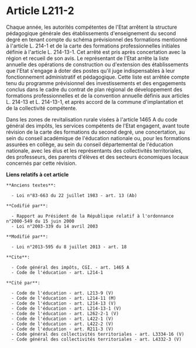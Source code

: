 # Article L211-2

Chaque année, les autorités compétentes de l'Etat arrêtent la structure pédagogique générale des établissements
d'enseignement du second degré en tenant compte du schéma prévisionnel des formations mentionné à l'article L. 214-1 et de la
carte des formations professionnelles initiales définie à l'article L. 214-13-1. Cet arrêté est pris après concertation avec
la région et recueil de son avis. Le représentant de l'Etat arrête la liste annuelle des opérations de construction ou
d'extension des établissements que l'Etat s'engage à doter des postes qu'il juge indispensables à leur fonctionnement
administratif et pédagogique. Cette liste est arrêtée compte tenu du programme prévisionnel des investissements et des
engagements conclus dans le cadre du contrat de plan régional de développement des formations professionnelles et de la
convention annuelle définis aux articles L. 214-13 et L. 214-13-1, et après accord de la commune d'implantation et de la
collectivité compétente. 

Dans les zones de revitalisation rurale visées à l'article 1465 A du code général des impôts, les services compétents de
l'Etat engagent, avant toute révision de la carte des formations du second degré, une concertation, au sein du conseil
académique de l'éducation nationale ou, pour les formations assurées en collège, au sein du conseil départemental de
l'éducation nationale, avec les élus et les représentants des collectivités territoriales, des professeurs, des parents
d'élèves et des secteurs économiques locaux concernés par cette révision.

**Liens relatifs à cet article**

	**Anciens textes**:

	  - Loi n°83-663 du 22 juillet 1983 - art. 13 (Ab)

	**Codifié par**:

	  - Rapport au Président de la République relatif à l'ordonnance n°2000-549 du 15 juin 2000
	  - Loi n°2003-339 du 14 avril 2003

	**Modifié par**:

	  - Loi n°2013-595 du 8 juillet 2013 - art. 18

	**Cite**:

	  - Code général des impôts, CGI. - art. 1465 A
	  - Code de l'éducation - art. L214-1

	**Cité par**:

	  - Code de l'éducation - art. L213-9 (V)
	  - Code de l'éducation - art. L214-11 (M)
	  - Code de l'éducation - art. L214-13 (V)
	  - Code de l'éducation - art. L214-13-1 (V)
	  - Code de l'éducation - art. L262-2-1 (V)
	  - Code de l'éducation - art. L422-1 (V)
	  - Code de l'éducation - art. L422-2 (V)
	  - Code de l'éducation - art. R211-3 (V)
	  - Code général des collectivités territoriales - art. L3334-16 (V)
	  - Code général des collectivités territoriales - art. L4332-3 (V)
